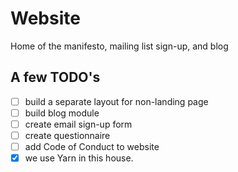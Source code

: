 # Website
Home of the manifesto, mailing list sign-up, and blog



## A few TODO's
- [ ] build a separate layout for non-landing page
- [ ] build blog module
- [ ] create email sign-up form
- [ ] create questionnaire 
- [ ] add Code of Conduct to website
- [x] we use Yarn in this house.